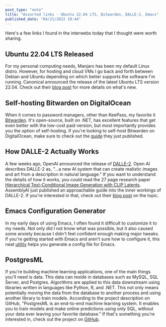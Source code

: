 ```yaml
---
post_type: "note" 
title: "Assorted links - Ubuntu 22.04 LTS, Bitwarden, DALLE-2, Emacs"
published_date: "04/21/2022 19:44"
---
```


Here's a few links I found in the interwebs today that I thought were worth sharing.

## Ubuntu 22.04 LTS Released

For my personal computing needs, Manjaro has been my default Linux distro. However, for hosting and cloud VMs I go back and forth between Debian and Ubuntu depending on which better supports the software I'm running. Canonical announced the release of the latest Ubuntu LTS version 22.04. Check out their [blog post](https://ubuntu.com/blog/ubuntu-22-04-lts-released) for more details on what's new. 

## Self-hosting Bitwarden on DigitalOcean

When it comes to password managers, other than KeePass, my favorite it [Bitwarden](https://bitwarden.com/). It's open-source, built on .NET, has excellent features that get even better with the low-cost paid version, but most importantly provides you the option of self-hosting. If you're looking to self-host Bitwarden on DigitalOcean, make sure to check out the [guide](https://bitwarden.com/blog/digitalocean-marketplace/) they just published. 

## How DALLE-2 Actually Works

A few weeks ago, OpenAI announced the release of [DALLE-2](https://openai.com/dall-e-2/). Open AI describes DALLE-2 as, "...a new AI system that can create realistic images and art from a description in natural language." If you want to understand the details of how it works, you could read the 27 page research paper [Hierarchical Text-Conditional
Image Generation with CLIP Latents](https://arxiv.org/pdf/2204.06125.pdf). AssemblyAI just published an approachable guide into the inner workings of DALLE-2. If you're interested in that, check out their [blog post](https://www.assemblyai.com/blog/how-dall-e-2-actually-works/) on the topic.  

## Emacs Configuration Generator

In my early days of using Emacs, I often found it difficult to customize it to my needs. Not only did I not know what was possible, but it also caused some anxiety because I didn't feel confident enough making major tweaks. If you're getting started with Emacs and aren't sure how to configure it, this neat [utility](https://emacs.amodernist.com/) helps you generate a config file for Emacs.

## PostgresML 

If you're building machine learning applications, one of the main things you'll need is data. This data can reside in databases such as MySQL, SQL Server, and Postgres. Algorithms are applied to this data downstream using libraries written in languages like Python, R, and .NET. This not only means potentially moving the data from the database to another process and using another library to train models. According to the project description on GitHub, "PostgresML is an end-to-end machine learning system. It enables you to train models and make online predictions using only SQL, without your data ever leaving your favorite database." If that's something you're interested in, check out the project on [GitHub](https://github.com/postgresml/postgresml). 